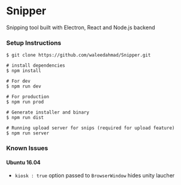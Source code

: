 # Snipper
Snipping tool built with Electron, React and Node.js backend

### Setup Instructions
```
$ git clone https://github.com/waleedahmad/Snipper.git

# install dependencies
$ npm install

# For dev
$ npm run dev

# For production
$ npm run prod

# Generate installer and binary
$ npm run dist

# Running upload server for snips (required for upload feature)
$ npm run server
```

### Known Issues
#### Ubuntu 16.04
* `kiosk : true` option passed to `BrowserWindow` hides unity laucher




